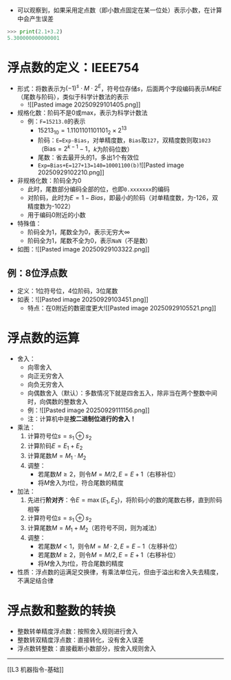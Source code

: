 - 可以观察到，如果采用定点数（即小数点固定在某一位处）表示小数，在计算中会产生误差
```python
>>> print(2.1+3.2)
5.300000000000001
```
# 浮点数的定义：IEEE754
- 形式：将数表示为$(-1)^s\cdot M\cdot 2^E$，符号位存储$s$，后面两个字段编码表示$M$和$E$（尾数与阶码），类似于科学计数法的表示
	- ![[Pasted image 20250929101405.png]]
- 规格化数：阶码不是0或max，表示为科学计数法
	- 例：`F=15213.0`的表示
		- $15213_{10}=1.1101101101101_2\times 2^{13}$
		- 阶码：`E=Exp-Bias`，对单精度数，`Bias`取`127`，双精度数则取`1023`（$\text{Bias}=2^{k-1}-1$，$k$为阶码位数）
		- 尾数：省去最开头的1，多出1个有效位
		- `Exp=Bias+E=127+13=140=10001100(b)`![[Pasted image 20250929102210.png]]
- 非规格化数：阶码全为0
	- 此时，尾数部分编码全部的位，也即`0.xxxxxxx`的编码
	- 对阶码，此时为$E=1-Bias$，即最小的阶码（对单精度数，为-126，双精度数为-1022）
	- 用于编码0附近的小数
- 特殊值：
	- 阶码全为1，尾数全为0，表示无穷大$\infty$
	- 阶码全为1，尾数不全为0，表示`NaN`（不是数）
- 如图：![[Pasted image 20250929103322.png]]
## 例：8位浮点数
- 定义：1位符号位，4位阶码，3位尾数
- 如表：![[Pasted image 20250929103451.png]]
	- 特点：在0附近的数密度更大![[Pasted image 20250929105521.png]]
# 浮点数的运算
- 舍入：
	- 向零舍入
	- 向正无穷舍入
	- 向负无穷舍入
	- 向偶数舍入（默认）：多数情况下就是四舍五入，除非当在两个整数中间时，向偶数的整数舍入
	- 例：![[Pasted image 20250929111156.png]]
	- 注：计算机中是**按二进制位进行的舍入！**
- 乘法：
	1. 计算符号位$s=s_1 \oplus s_2$
	2. 计算阶码$E=E_1+E_2$
	3. 计算尾数$M=M_1\cdot M_2$
	4. 调整：
		- 若尾数$M\ge 2$，则令$M=M/2,E=E+1$（右移补位）
		- 将$M$舍入为$t$位，符合尾数的精度
- 加法：
	1. 先进行**阶对齐**：令$E=\max(E_1,E_2)$，将阶码小的数的尾数右移，直到阶码相等
	2. 计算符号位$s=s_1 \oplus s_2$
	3. 计算尾数$M=M_1+M_2$（若符号不同，则为减法）
	4. 调整：
		- 若尾数$M<1$，则令$M=M\cdot 2,E=E-1$（左移补位）
		- 若尾数$M\ge 2$，则令$M=M/2,E=E+1$（右移补位）
		- 将$M$舍入为$t$位，符合尾数的精度
- 性质：浮点数的运满足交换律，有乘法单位元，但由于溢出和舍入失去精度，不满足结合律
# 浮点数和整数的转换
- 整数转单精度浮点数：按照舍入规则进行舍入
- 整数转双精度浮点数：直接转化，没有舍入误差
- 浮点数转整数：直接截断小数部分，按舍入规则舍入
---
[[L3 机器指令-基础]]